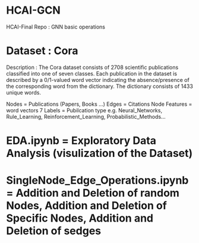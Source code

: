 # HCAI-GCN
HCAI-Final Repo : GNN basic operations

# Dataset : Cora

Description : The Cora dataset consists of 2708 scientific publications classified into one of seven classes. Each publication in the dataset is described by a 0/1-valued word vector indicating the absence/presence of the corresponding word from the dictionary. The dictionary consists of 1433 unique words.

Nodes = Publications (Papers, Books ...) Edges = Citations Node Features = word vectors 7 Labels = Pubilcation type e.g. Neural_Networks, Rule_Learning, Reinforcement_Learning, Probabilistic_Methods...

# EDA.ipynb = Exploratory Data Analysis (visulization of the Dataset)
# SingleNode_Edge_Operations.ipynb = Addition and Deletion of random Nodes, Addition and Deletion of Specific Nodes, Addition and Deletion of sedges
